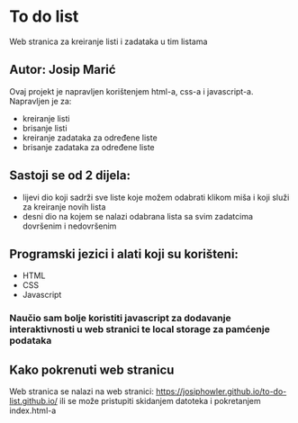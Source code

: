 # To do list
Web stranica za kreiranje listi i zadataka u tim listama
## Autor: Josip Marić
Ovaj projekt je napravljen korištenjem html-a, css-a i javascript-a. Napravljen je za:
- kreiranje listi
- brisanje listi
- kreiranje zadataka za određene liste
- brisanje zadataka za određene liste
## Sastoji se od 2 dijela:
- lijevi dio koji sadrži sve liste koje možem odabrati klikom miša i koji služi za kreiranje novih lista
- desni dio na kojem se nalazi odabrana lista sa svim zadatcima dovršenim i nedovršenim
## Programski jezici i alati koji su korišteni:
- HTML
- CSS
- Javascript
### Naučio sam bolje koristiti javascript za dodavanje interaktivnosti u web stranici te local storage za pamćenje podataka

## Kako pokrenuti web stranicu
Web stranica se nalazi na web stranici: https://josiphowler.github.io/to-do-list.github.io/ ili se može pristupiti skidanjem datoteka i pokretanjem index.html-a
